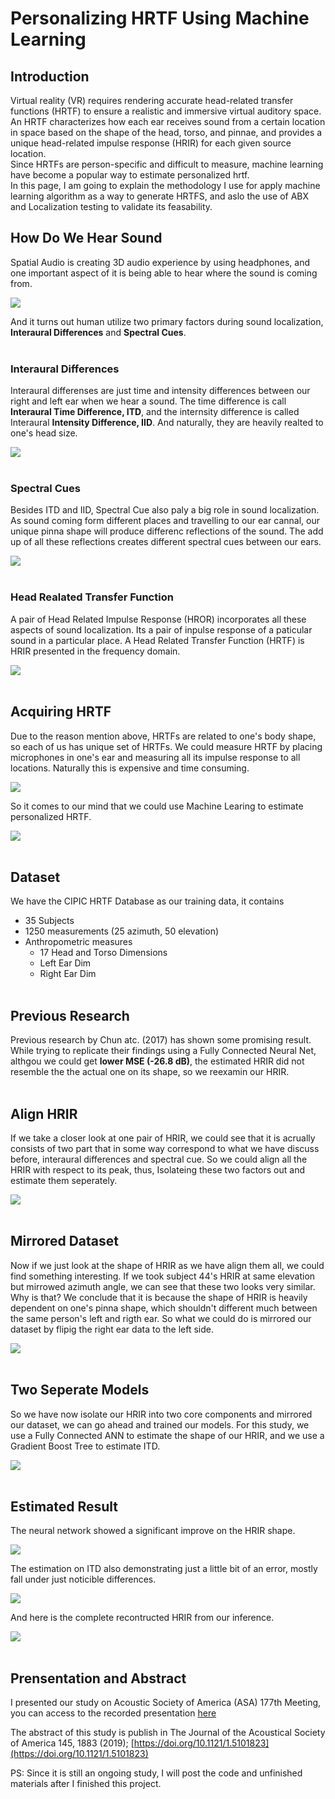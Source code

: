# Personalizing HRTF Using Machine Learning

## Introduction
Virtual reality (VR) requires rendering accurate head-related transfer functions (HRTF) to ensure a realistic and immersive virtual auditory space. An HRTF characterizes how each ear receives sound from a certain location in space based on the shape of the head, torso, and pinnae, and provides a unique head-related impulse response (HRIR) for each given source location.  
Since HRTFs are person-specific and difficult to measure, machine learning have become a popular way to estimate personalized hrtf.  
In this page, I am going to explain the methodology I use for apply machine learning algorithm as a way to generate HRTFS, and aslo the use of ABX and Localization testing to validate its feasability.

## How Do We Hear Sound
Spatial Audio is creating 3D audio experience by using headphones, and one important aspect of it is being able to hear where the sound is coming from.  

<img src="pic/3daudio.png?raw=true"/>  

And it turns out human utilize two primary factors during sound localization, __Interaural Differences__ and __Spectral Cues__.
<br><br>
### Interaural Differences
Interaural differenses are just time and intensity differences between our right and left ear when we hear a sound. The time difference is call __Interaural Time Difference, ITD__, and the internsity difference is called Interaural __Intensity Difference, IID__. And naturally, they are heavily realted to one's head size.  

<img src="pic/idiff.png?raw=true"/>
<br><br>

### Spectral Cues
Besides ITD and IID, Spectral Cue also paly a big role in sound localization. As sound coming form different places and travelling to our ear cannal, our unique pinna shape will produce differenc reflections of the sound. The add up of all these reflections creates different spectral cues between our ears.  

<img src="pic/spectral.png?raw=true"/>
<br><br>

### Head Realated Transfer Function
A pair of Head Related Impulse Response (HROR) incorporates all these aspects of sound localization. Its a pair of inpulse response of a paticular sound in a particular place. A Head Related Transfer Function (HRTF) is HRIR presented in the frequency domain.  

<img src="pic/hrir.png?raw=true"/>
<br><br>

## Acquiring HRTF
Due to the reason mention above, HRTFs are related to one's body shape, so each of us has unique set of HRTFs. We could measure HRTF by placing microphones in one's ear and measuring all its impulse response to all locations. Naturally this is expensive and time consuming.  

<img src="pic/measure.png?raw=true"/>

So it comes to our mind that we could use Machine Learing to estimate personalized HRTF.  

<img src="pic/ml.png?raw=true"/>
<br><br>

## Dataset
We have the CIPIC HRTF Database as our training data, it contains
* 35 Subjects 
* 1250 measurements (25 azimuth, 50 elevation) 
* Anthropometric measures 
	* 17 Head and Torso Dimensions
	* Left Ear Dim
	* Right Ear Dim
<br><br>

## Previous Research
Previous research by Chun atc. (2017) has shown some promising result. While trying to replicate their findings using a Fully Connected Neural Net, althgou we could get __lower MSE (-26.8 dB)__, the estimated HRIR did not resemble the the actual one on its shape, so we reexamin our HRIR.
<br><br>

## Align HRIR
If we take a closer look at one pair of HRIR, we could see that it is acrually consists of two part that in some way correspond to what we have discuss before, interaural differences and spectral cue. So we could align all the HRIR with respect to its peak, thus, Isolateing these two factors out and estimate them seperately.  

<img src="pic/align.png?raw=true"/>
<br><br>

## Mirrored Dataset
Now if we just look at the shape of HRIR as we have align them all, we could find something interesting. If we took subject 44's HRIR at same elevation but mirrowed azimuth angle, we can see that these two looks very similar.
Why is that? We conclude that it is because the shape of HRIR is heavily dependent on one's pinna shape, which shouldn't different much between the same person's left and rigth ear. So what we could do is mirrored our dataset by flipig the right ear data to the left side.  

<img src="pic/mirror.png?raw=true"/>
<br><br>

## Two Seperate Models
So we have now isolate our HRIR into two core components and mirrored our dataset, we can go ahead and trained our models. For this study, we use a Fully Connected ANN to estimate the shape of our HRIR, and we use a Gradient Boost Tree to estimate ITD.  

<img src="pic/2model.png?raw=true"/>
<br><br>

## Estimated Result
The neural network showed a significant improve on the HRIR shape.  

<img src="pic/shaper.png?raw=true"/>


The estimation on ITD also demonstrating just a little bit of an error, mostly fall under just noticible differences.  

<img src="pic/delay.png?raw=true"/>

And here is the complete recontructed HRIR from our inference.  

<img src="pic/reconstruct.png?raw=true"/>
<br><br>

## Prensentation and Abstract
I presented our study on Acoustic Society of America (ASA) 177th Meeting, you can access to the recorded presentation [here](https://acousticalsociety.confex.com/acousticalsociety/2019/meetingapp.cgi/Index/Recording~1)

The abstract of this study is publish in The Journal of the Acoustical Society of America 145, 1883 (2019); [https://doi.org/10.1121/1.5101823](https://doi.org/10.1121/1.5101823)

PS: Since it is still an ongoing study, I will post the code and unfinished materials after I finished this project. 




